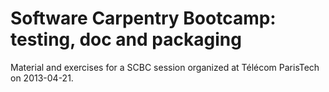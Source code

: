 # Software Carpentry Bootcamp: testing, doc and packaging

Material and exercises for a SCBC session organized at Télécom ParisTech on
2013-04-21.
